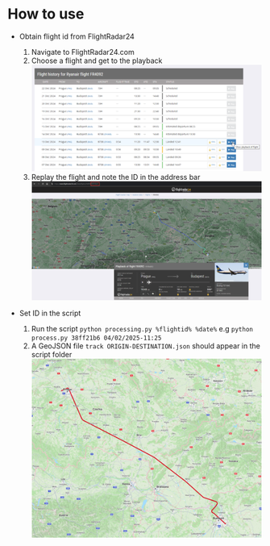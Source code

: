 # How to use

- Obtain flight id from FlightRadar24
    1. Navigate to FlightRadar24.com
    2. Choose a flight and get to the playback
         ![Playback](img/PlayFlight.png)
    3. Replay the flight and note the ID in the address bar
        ![ID](img/FightID.png)

- Set ID in the script
    1. Run the script `python processing.py %flightid% %date%`
        e.g `python process.py 38ff21b6 04/02/2025-11:25`
    3. A GeoJSON file `track ORIGIN-DESTINATION.json` should appear in the script folder
       ![Example](img/example.png)
